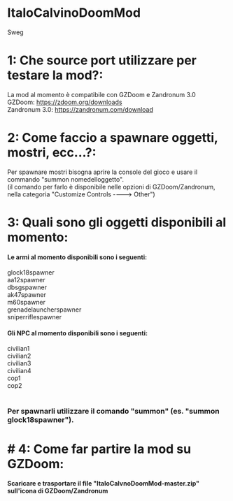 # ItaloCalvinoDoomMod
Sweg
# 1: Che source port utilizzare per testare la mod?:
La mod al momento è compatibile con GZDoom e Zandronum 3.0<br>
GZDoom: https://zdoom.org/downloads<br>
Zandronum 3.0: https://zandronum.com/download
# 2: Come faccio a spawnare oggetti, mostri, ecc...?:
Per spawnare mostri bisogna aprire la console del gioco e usare il commando "summon nomedelloggetto".<br> 
(il comando per farlo è disponibile nelle opzioni di GZDoom/Zandronum, nella categoria "Customize Controls ----> Other")
# 3: Quali sono gli oggetti disponibili al momento:
<h4>Le armi al momento disponibili sono i seguenti:<br></h4>
   glock18spawner<br>
   aa12spawner<br>
   dbsgspawner<br>
   ak47spawner<br>
   m60spawner<br>
   grenadelauncherspawner<br>
   sniperriflespawner<br>
<h4>Gli NPC al momento disponibili sono i seguenti:<br></h4>
   civilian1<br>
   civilian2<br>
   civilian3<br>
   civilian4<br>
   cop1<br>
   cop2<br>
<br><h3>Per spawnarli utilizzare il comando "summon" (es. "summon glock18spawner").</h3>
<h1># 4: Come far partire la mod su GZDoom:</h1>
<h4>Scaricare e trasportare il file "ItaloCalvnoDoomMod-master.zip" sull'icona di GZDoom/Zandronum</h4>
